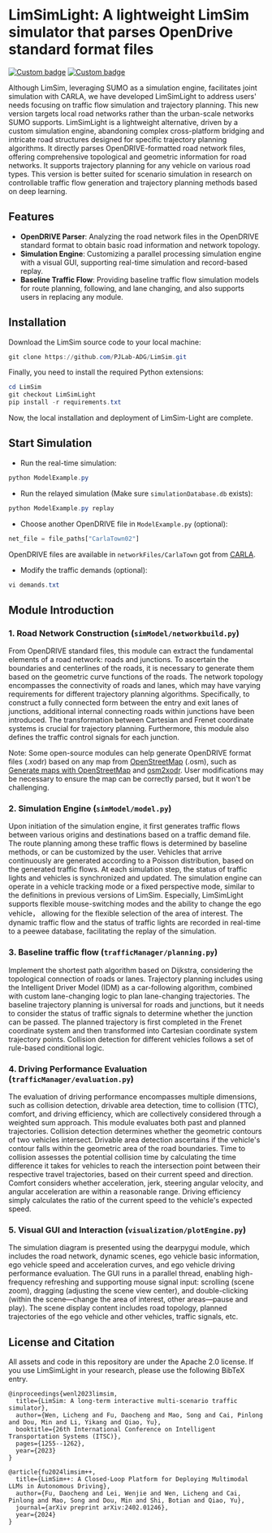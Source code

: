 # LimSimLight: A lightweight LimSim simulator that parses OpenDrive standard format files

[![Custom badge](https://img.shields.io/badge/map-OpenDRIVE-blue)](https://www.asam.net/standards/detail/opendrive/)
[![Custom badge](https://img.shields.io/badge/gui-DearPygui-red)](https://github.com/hoffstadt/DearPyGui)


Although LimSim, leveraging SUMO as a simulation engine, facilitates joint simulation with CARLA, we have developed LimSimLight to address users' needs focusing on traffic flow simulation and trajectory planning. This new version targets local road networks rather than the urban-scale networks SUMO supports. LimSimLight is a lightweight alternative, driven by a custom simulation engine, abandoning complex cross-platform bridging and intricate road structures designed for specific trajectory planning algorithms. It directly parses OpenDRIVE-formatted road network files, offering comprehensive topological and geometric information for road networks. It supports trajectory planning for any vehicle on various road types. This version is better suited for scenario simulation in research on controllable traffic flow generation and trajectory planning methods based on deep learning.


## Features

- **OpenDRIVE Parser**: Analyzing the road network files in the OpenDRIVE standard format to obtain basic road information and network topology.
- **Simulation Engine**: Customizing a parallel processing simulation engine with a visual GUI, supporting real-time simulation and record-based replay.
- **Baseline Traffic Flow**: Providing baseline traffic flow simulation models for route planning, following, and lane changing, and also supports users in replacing any module.


## Installation

Download the LimSim source code to your local machine:

```powershell
git clone https://github.com/PJLab-ADG/LimSim.git
```

Finally, you need to install the required Python extensions:

```powershell
cd LimSim
git checkout LimSimLight
pip install -r requirements.txt
```

Now, the local installation and deployment of LimSim-Light are complete.


## Start Simulation

- Run the real-time simulation:
```powershell
python ModelExample.py
```

- Run the relayed simulation (Make sure ``simulationDatabase.db`` exists):

```powershell
python ModelExample.py replay
```

- Choose another OpenDRIVE file in ``ModelExample.py`` (optional): 

```python
net_file = file_paths["CarlaTown02"]
```
OpenDRIVE files are available in ``networkFiles/CarlaTown`` got from [CARLA](https://github.com/carla-simulator/carla).

- Modify the traffic demands (optional):
```powershell
vi demands.txt
```

## Module Introduction

### 1. Road Network Construction  (``simModel/networkbuild.py``)

From OpenDRIVE standard files, this module can extract the fundamental elements of a road network: roads and junctions. To ascertain the boundaries and centerlines of the roads, it is necessary to generate them based on the geometric curve functions of the roads. The network topology encompasses the connectivity of roads and lanes, which may have varying requirements for different trajectory planning algorithms. Specifically, to construct a fully connected form between the entry and exit lanes of junctions, additional internal connecting roads within junctions have been introduced. The transformation between Cartesian and Frenet coordinate systems is crucial for trajectory planning. Furthermore, this module also defines the traffic control signals for each junction.

Note: Some open-source modules can help generate OpenDRIVE format files (.xodr) based on any map from [OpenStreetMap](https://www.openstreetmap.org/) (.osm), such as [Generate maps with OpenStreetMap](https://carla.readthedocs.io/en/0.9.11/tuto_G_openstreetmap/) and [osm2xodr](https://github.com/JHMeusener/osm2xodr). User modifications may be necessary to ensure the map can be correctly parsed, but it won't be challenging.


### 2. Simulation Engine (``simModel/model.py``)

Upon initiation of the simulation engine, it first generates traffic flows between various origins and destinations based on a traffic demand file. The route planning among these traffic flows is determined by baseline methods, or can be customized by the user. Vehicles that arrive continuously are generated according to a Poisson distribution, based on the generated traffic flows. At each simulation step, the status of traffic lights and vehicles is synchronized and updated. The simulation engine can operate in a vehicle tracking mode or a fixed perspective mode, similar to the definitions in previous versions of LimSim. Especially, LimSimLight supports flexible mouse-switching modes and the ability to change the ego vehicle， allowing for the flexible selection of the area of interest. The dynamic traffic flow and the status of traffic lights are recorded in real-time to a peewee database, facilitating the replay of the simulation.

### 3. Baseline traffic flow (``trafficManager/planning.py``)

Implement the shortest path algorithm based on Dijkstra, considering the topological connection of roads or lanes. Trajectory planning includes using the Intelligent Driver Model (IDM) as a car-following algorithm, combined with custom lane-changing logic to plan lane-changing trajectories. The baseline trajectory planning is universal for roads and junctions, but it needs to consider the status of traffic signals to determine whether the junction can be passed. The planned trajectory is first completed in the Frenet coordinate system and then transformed into Cartesian coordinate system trajectory points. Collision detection for different vehicles follows a set of rule-based conditional logic.

### 4. Driving Performance Evaluation (``trafficManager/evaluation.py``)

The evaluation of driving performance encompasses multiple dimensions, such as collision detection, drivable area detection, time to collision (TTC), comfort, and driving efficiency, which are collectively considered through a weighted sum approach. This module evaluates both past and planned trajectories. Collision detection determines whether the geometric contours of two vehicles intersect. Drivable area detection ascertains if the vehicle's contour falls within the geometric area of the road boundaries. Time to collision assesses the potential collision time by calculating the time difference it takes for vehicles to reach the intersection point between their respective travel trajectories, based on their current speed and direction. Comfort considers whether acceleration, jerk, steering angular velocity, and angular acceleration are within a reasonable range. Driving efficiency simply calculates the ratio of the current speed to the vehicle's expected speed.

### 5. Visual GUI and Interaction (``visualization/plotEngine.py``)

The simulation diagram is presented using the dearpygui module, which includes the road network, dynamic scenes, ego vehicle basic information, ego vehicle speed and acceleration curves, and ego vehicle driving performance evaluation. The GUI runs in a parallel thread, enabling high-frequency refreshing and supporting mouse signal input: scrolling (scene zoom), dragging (adjusting the scene view center), and double-clicking (within the scene—change the area of interest, other areas—pause and play). The scene display content includes road topology, planned trajectories of the ego vehicle and other vehicles, traffic signals, etc.


## License and Citation

All assets and code in this repository are under the Apache 2.0 license. If you use LimSimLight in your research, please use the following BibTeX entry.

```
@inproceedings{wenl2023limsim,
  title={LimSim: A long-term interactive multi-scenario traffic simulator},
  author={Wen, Licheng and Fu, Daocheng and Mao, Song and Cai, Pinlong and Dou, Min and Li, Yikang and Qiao, Yu},
  booktitle={26th International Conference on Intelligent Transportation Systems (ITSC)},
  pages={1255--1262},
  year={2023}
}
 
@article{fu2024limsim++,
  title={LimSim++: A Closed-Loop Platform for Deploying Multimodal LLMs in Autonomous Driving},
  author={Fu, Daocheng and Lei, Wenjie and Wen, Licheng and Cai, Pinlong and Mao, Song and Dou, Min and Shi, Botian and Qiao, Yu},
  journal={arXiv preprint arXiv:2402.01246},
  year={2024}
}
```
